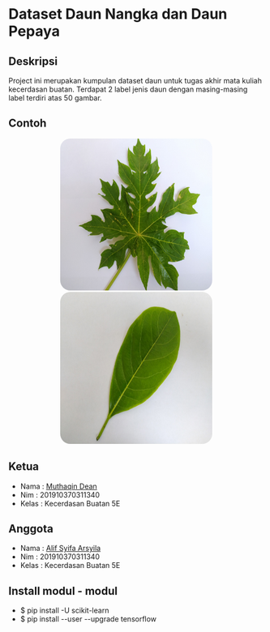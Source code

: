 # Dataset Daun Nangka dan Daun Pepaya

## Deskripsi
Project ini merupakan kumpulan dataset daun untuk tugas akhir mata kuliah kecerdasan buatan. Terdapat 2 label jenis daun dengan masing-masing label terdiri atas 50 gambar.


## Contoh
<p align="center">
<img src="/Dataset/Pepaya/022.jpg" style="width: 300px;height: 300px;border-radius: 20px" />
<img src="/Dataset/Nangka/001.jpg" style="width: 300px;height: 300px;border-radius: 20px" />
<p>


## Ketua
- Nama : [Muthaqin Dean](https://github.com/qiqin "Muthaqin Dean")
- Nim : 201910370311340
- Kelas : Kecerdasan Buatan 5E 

## Anggota
- Nama : [Alif Syifa Arsyila](https://github.com/asyifaarsyila "Alif Syifa Arsyila")
- Nim : 201910370311340
- Kelas : Kecerdasan Buatan 5E
  

## Install modul - modul

- $ pip install -U scikit-learn
- $ pip install --user --upgrade tensorflow


